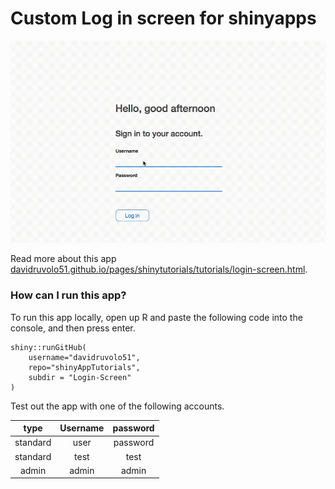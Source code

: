 #  Custom Log in screen for shinyapps

![](shiny-login-screen.gif)

Read more about this app [davidruvolo51.github.io/pages/shinytutorials/tutorials/login-screen.html](https://davidruvolo51.github.io/pages/shinytutorials/tutorials/login-screen.html).

### How can I run this app?

To run this app locally, open up R and paste the following code into the console, and then press enter.

```
shiny::runGitHub(
    username="davidruvolo51",
    repo="shinyAppTutorials", 
    subdir = "Login-Screen"
)
```

Test out the app with one of the following accounts.

| type  | Username | password |
| :---: | :---: | :---: |
| standard | user | password |
| standard | test | test |
| admin | admin | admin |

